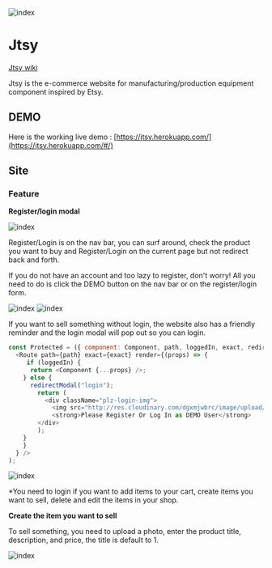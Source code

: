 ![index](http://res.cloudinary.com/dgxmjwbrc/image/upload/v1523652218/Screen_Shot_2018-04-13_at_1.41.25_PM.png)

# Jtsy

[Jtsy wiki](https://github.com/jeffliang0318/Jtsy/wiki)

Jtsy is the e-commerce website for manufacturing/production equipment component inspired by Etsy.

## DEMO

Here is the working live demo : [https://jtsy.herokuapp.com/](https://jtsy.herokuapp.com/#/)

## Site

### Feature

**Register/login modal**

![index](http://res.cloudinary.com/dgxmjwbrc/image/upload/v1523653311/Screen_Shot_2018-04-13_at_1.56.25_PM.png)

Register/Login is on the nav bar, you can surf around, check the product you want to buy and Register/Login on the current page but not redirect back and forth.

If you do not have an account and too lazy to register, don't worry! All you need to do is click the DEMO button on the nav bar or on the register/login form.

![index](http://res.cloudinary.com/dgxmjwbrc/image/upload/v1523655017/Screen_Shot_2018-04-13_at_2.26.35_PM.png)
![index](http://res.cloudinary.com/dgxmjwbrc/image/upload/v1523655018/Screen_Shot_2018-04-13_at_2.27.21_PM.png)

If you want to sell something without login, the website also has a friendly reminder and the login modal will pop out so you can login.

```javascript
const Protected = ({ component: Component, path, loggedIn, exact, redirectModal }) => (
  <Route path={path} exact={exact} render={(props) => {
     if (loggedIn) {
      return <Component {...props} />;
    } else {
      redirectModal("login");
        return (
          <div className="plz-login-img">
            <img src="http://res.cloudinary.com/dgxmjwbrc/image/upload/v1523430004/800px-Gear-kegelzahnrad.svg.png"></img>
            <strong>Please Register Or Log In as DEMO User</strong>
        </div>
        );
    }
    }
  } />
);
```

![index](http://res.cloudinary.com/dgxmjwbrc/image/upload/v1523655930/Screen_Shot_2018-04-13_at_2.45.12_PM.png)

*You need to login if you want to add items to your cart, create items you want to sell, delete and edit the items in your shop.

**Create the item you want to sell**

To sell something, you need to upload a photo, enter the product title, description, and price, the title is default to 1.


![index](http://res.cloudinary.com/dgxmjwbrc/image/upload/v1523655879/Screen_Shot_2018-04-13_at_2.39.44_PM.png)
